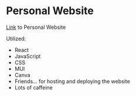 # Personal Website 
[Link](https://alicelee.vercel.app) to Personal Website

Utilized:
* React
* JavaScript
* CSS
* MUI
* Canva
* Friends... for hosting and deploying the website
* Lots of caffeine
